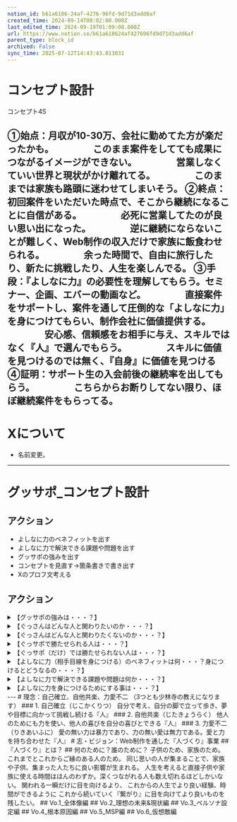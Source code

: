 ```yaml
---
notion_id: b61a6186-24af-4276-96fd-9d71d3add6af
created_time: 2024-09-14T08:02:00.000Z
last_edited_time: 2024-09-19T01:09:00.000Z
url: https://www.notion.so/b61a618624af427696fd9d71d3add6af
parent_type: block_id
archived: False
sync_time: 2025-07-12T14:43:43.013031
---
```


# コンセプト設計

コンセプト4S

①始点：月収が10-30万、会社に勤めてた方が楽だったかも。
　　　　このまま案件をしてても成果につながるイメージができない。
　　　　営業しなくていい世界と現状がかけ離れてる。
　　　　このままでは家族も路頭に迷わせてしまいそう。
②終点：初回案件をいただいた時点で、そこから継続になることに自信がある。
　　　　必死に営業してたのが良い思い出になった。
　　　　逆に継続にならないことが難しく、Web制作の収入だけで家族に飯食わせられる。
　　　　余った時間で、自由に旅行したり、新たに挑戦したり、人生を楽しんでる。
③手段：『よしなに力』の必要性を理解してもらう。セミナー、企画、エバーの動画など。
　　　　直接案件をサポートし、案件を通して圧倒的な「よしなに力」を身につけてもらい、制作会社に価値提供する。
　　　　安心感、信頼感をお相手に与え、スキルではなく『人』で選んでもらう。
　　　　スキルに価値を見つけるのでは無く、『自身』に価値を見つける
④証明：サポート生の入会前後の継続率を出してもらう。
　　　　こちらからお断りしてない限り、ほぼ継続案件をもらってる。
---
# Xについて
- 名前変更。
---
# グッサポ_コンセプト設計
## アクション
- よしなに力のベネフィットを出す
- よしなに力で解決できる課題や問題を出す
- グッサポの強みを出す
- コンセプトを見直す→箇条書きで書き出す
- Xのプロフ文考える
## アクション
<details>
<summary>【グッサポの強みは・・・？】</summary>
</details>
<details>
<summary>【ぐっさんはどんな人と関わりたいのか・・・？】</summary>
</details>
<details>
<summary>【ぐっさんはどんな人と関わりたくないのか・・・？】</summary>
</details>
<details>
<summary>【ぐっサポで勝たせられる人は・・・？】</summary>
</details>
<details>
<summary>【ぐっサポ（だけ）では勝たせられない人は・・・？】</summary>
</details>
<details>
<summary>【よしなに力（相手目線を身につける）のベネフィットは何・・・？身につけるとどうなるの・・・？】</summary>
</details>
<details>
<summary>【よしなに力で解決できる課題や問題は何か・・・？】</summary>
</details>
<details>
<summary>【よしなに力を身につけるためにする事は・・・？】</summary>
</details>
---
# 理念：自己確立、自他共楽、力愛不二
（3つとも少林寺の教えになります）
### 1. 自己確立（じこかくりつ）
自分で考え、自分の脚で立って歩き、夢や目標に向かって挑戦し続ける『人』
### 2. 自他共楽（じたきょうらく）
他人のためにも力を使い、他人の喜びを自分の喜びとできる『人』
### 3. 力愛不二（りきあいふに）
愛の無い力は暴力であり、力の無い愛は無力である。愛と力を持ち合わせた『人』
# 志・ビジョン：Web制作を通した『人づくり』事業
## 『人づくり』とは？
## 何のために？誰のために？
子供のため、家族のため。これまでとこれからご縁のある人のため。
同じ思いの人が集まることで、家族や子供、集まった人たちに良い影響が生まれる。
人生を考えると直接子供や家族に使える時間はほんのわずか。深くつながれる人も数え切れるほどしかいない。
関われる一瞬だけに目を向けるより、
これからの人生でより良い経験、時間ができるように
これから続いていく『繋がり』に目を向けてより良いものを残したい。
## Vo.1_全体像編
## Vo.2_理想の未来&現状編
## Vo.3_ペルソナ設定編
## Vo.4_根本原因編
## Vo.5_MSP編
## Vo.6_仮想敵編